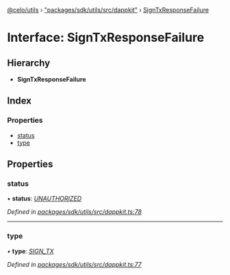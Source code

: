 [@celo/utils](../README.md) › ["packages/sdk/utils/src/dappkit"](../modules/_packages_sdk_utils_src_dappkit_.md) › [SignTxResponseFailure](_packages_sdk_utils_src_dappkit_.signtxresponsefailure.md)

# Interface: SignTxResponseFailure

## Hierarchy

* **SignTxResponseFailure**

## Index

### Properties

* [status](_packages_sdk_utils_src_dappkit_.signtxresponsefailure.md#status)
* [type](_packages_sdk_utils_src_dappkit_.signtxresponsefailure.md#type)

## Properties

###  status

• **status**: *[UNAUTHORIZED](../enums/_packages_sdk_utils_src_dappkit_.dappkitresponsestatus.md#unauthorized)*

*Defined in [packages/sdk/utils/src/dappkit.ts:78](https://github.com/celo-org/celo-monorepo/blob/master/packages/sdk/utils/src/dappkit.ts#L78)*

___

###  type

• **type**: *[SIGN_TX](../enums/_packages_sdk_utils_src_dappkit_.dappkitrequesttypes.md#sign_tx)*

*Defined in [packages/sdk/utils/src/dappkit.ts:77](https://github.com/celo-org/celo-monorepo/blob/master/packages/sdk/utils/src/dappkit.ts#L77)*
